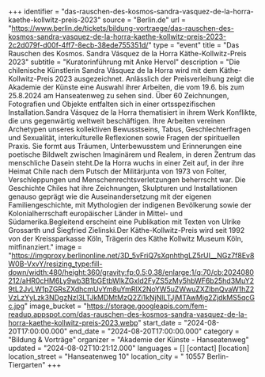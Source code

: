 +++
identifier = "das-rauschen-des-kosmos-sandra-vasquez-de-la-horra-kaethe-kollwitz-preis-2023"
source = "Berlin.de"
url = "https://www.berlin.de/tickets/bildung-vortraege/das-rauschen-des-kosmos-sandra-vasquez-de-la-horra-kaethe-kollwitz-preis-2023-2c2d079f-d00f-4ff7-8ecb-38ede755351d/"
type = "event"
title = "Das Rauschen des Kosmos. Sandra Vásquez de la Horra Käthe-Kollwitz-Preis 2023"
subtitle = "Kuratorinführung mit Anke Hervol"
description = "Die chilenische Künstlerin Sandra Vásquez de la Horra wird mit dem Käthe-Kollwitz-Preis 2023 ausgezeichnet. Anlässlich der Preisverleihung zeigt die Akademie der Künste eine Auswahl ihrer Arbeiten, die vom 19.6. bis zum 25.8.2024 am Hanseatenweg zu sehen sind. Über 60 Zeichnungen, Fotografien und Objekte entfalten sich in einer ortsspezifischen Installation.Sandra Vásquez de la Horra thematisiert in ihrem Werk Konflikte, die uns gegenwärtig weltweit beschäftigen. Ihre Arbeiten vereinen Archetypen unseres kollektiven Bewusstseins, Tabus, Geschlechterfragen und Sexualität, interkulturelle Reflexionen sowie Fragen der spirituellen Praxis. Sie formt aus Träumen, Unterbewusstem und Erinnerungen eine poetische Bildwelt zwischen Imaginärem und Realem, in deren Zentrum das menschliche Dasein steht.De la Horra wuchs in einer Zeit auf, in der ihre Heimat Chile nach dem Putsch der Militärjunta von 1973 von Folter, Verschleppungen und Menschenrechtsverletzungen beherrscht war. Die Geschichte Chiles hat ihre Zeichnungen, Skulpturen und Installationen genauso geprägt wie die Auseinandersetzung mit der eigenen Familiengeschichte, mit Mythologien der indigenen Bevölkerung sowie der Kolonialherrschaft europäischer Länder in Mittel- und Südamerika.Begleitend erscheint eine Publikation mit Texten von Ulrike Grossarth und Siegfried Zielinski.Der Käthe-Kollwitz-Preis wird seit 1992 von der Kreissparkasse Köln, Trägerin des Käthe Kollwitz Museum Köln, mitfinanziert."
image = "https://imgproxy.berlinonline.net/3D_5vFriQ7sXqnhthgLZ5rUI__NGz7f8Ev8W0B-VxvY/resizing_type:fill-down/width:480/height:360/gravity:fp:0.5:0.38/enlarge:1/q:70/cb:2024080212/aHR0cHM6Ly9wb3B1bGEtbWlkZGxld2FyZS5zMy5hbWF6b25hd3MuY29tL2JvLW1pZGRsZXdhcmUvYm8uYmRlX2NoYW5uZWwuZXZlbnQvaW1hZ2VzLzYyLzk3NDgzNzI3LTJkMDMtMzQ2Zi1kNjNlLTJjMTAwMjg2ZjdkMS5qcGc.jpg"
image_bucket = "https://storage.googleapis.com/fem-readup.appspot.com/das-rauschen-des-kosmos-sandra-vasquez-de-la-horra-kaethe-kollwitz-preis-2023.webp"
start_date = "2024-08-20T17:00:00.000"
end_date = "2024-08-20T17:00:00.000"
category = "Bildung & Vorträge"
organizer = "Akademie der Künste - Hanseatenweg"
updated = "2024-08-02T10:21:12.000"
languages = []
[contact]
[location]
location_street = "Hanseatenweg 10"
location_city = " 10557 Berlin-Tiergarten"
+++